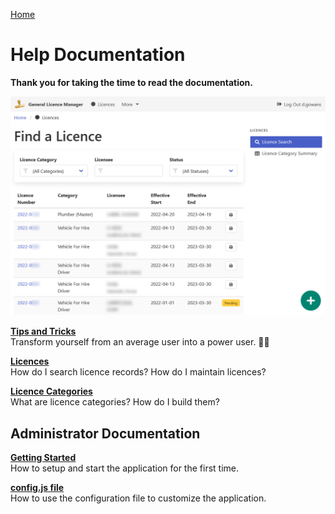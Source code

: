[Home](https://cityssm.github.io/general-licence-manager/)

# Help Documentation

**Thank you for taking the time to read the documentation.**

![Licence Search](images/licence-search.png)

**[Tips and Tricks](tipsTricks.md)**<br />
Transform yourself from an average user into a power user. 🦸‍♀️

**[Licences](licences.md)**<br />
How do I search licence records? How do I maintain licences?

**[Licence Categories](categories.md)**<br />
What are licence categories?
How do I build them?

## Administrator Documentation

**[Getting Started](admin-gettingStarted.md)**<br />
How to setup and start the application for the first time.

**[config.js file](admin-configJS.md)**<br />
How to use the configuration file to customize the application.
